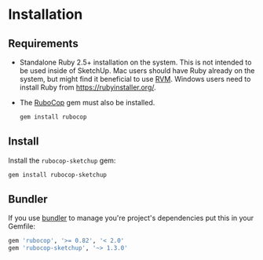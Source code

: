 # Installation

## Requirements

* Standalone Ruby 2.5+ installation on the system. This is not intended to be used inside of SketchUp. Mac users should have Ruby already on the system, but might find it beneficial to use [RVM](https://rvm.io/). Windows users need to install Ruby from https://rubyinstaller.org/.

* The [RuboCop](http://batsov.com/rubocop/) gem must also be installed.

    ```sh
    gem install rubocop
    ```

## Install

Install the `rubocop-sketchup` gem:

```sh
gem install rubocop-sketchup
```

## Bundler

If you use [bundler](http://bundler.io/) to manage you're project's dependencies put this in your Gemfile:

```ruby
gem 'rubocop', '>= 0.82', '< 2.0'
gem 'rubocop-sketchup', '~> 1.3.0'
```
